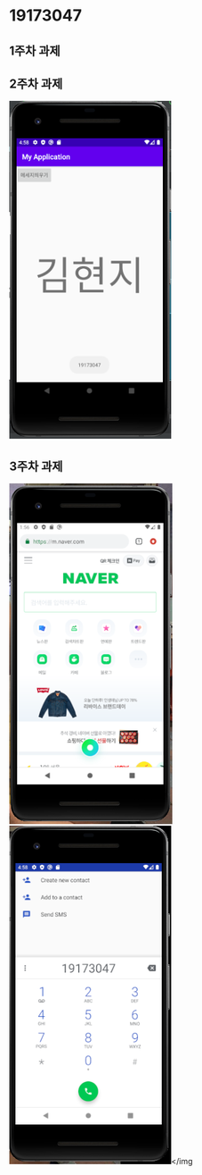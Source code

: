 # 19173047

## 1주차 과제

## 2주차 과제
<img width="" height="" src="./png(과제물 제출_19173047김현지)/2주차과제.png.PNG"></img>
   
## 3주차 과제
<img width="" height="" src="./png(과제물 제출_19173047김현지)/3주차과제.PNG"></img>
<img width="" height="" src="./png(과제물 제출_19173047김현지)/3주차과제2.PNG"></img
